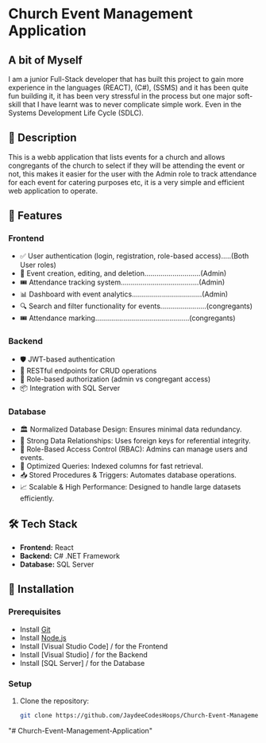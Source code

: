 # Church Event Management Application

## A bit of Myself
I am a junior Full-Stack developer that has built this project to gain more experience in the languages (REACT), (C#), (SSMS) and it has been quite fun building it, 
it has  been very stressful in the process but one major soft-skill that I have learnt was to never complicate simple work. 
Even in the Systems Development Life Cycle (SDLC).

## 📌 Description
This is a webb application that lists events for a church and allows congregants of the church to select if they will be attending the event or not, 
this makes it easier for the user with the Admin role to track attendance for each event for catering purposes etc, 
it is a very simple and efficient web application to operate.

## 🚀 Features
### Frontend
- ✅ User authentication (login, registration, role-based access).....(Both User roles)
- 📅 Event creation, editing, and deletion............................(Admin)
- 🎟️ Attendance tracking system.......................................(Admin)
- 📊 Dashboard with event analytics...................................(Admin)
- 🔍 Search and filter functionality for events.......................(congregants)
- 🎟️ Attendance marking...............................................(congregants)

### Backend
- 🛡️ JWT-based authentication
- 📑 RESTful endpoints for CRUD operations
- 🚀 Role-based authorization (admin vs congregant access)
- 📦 Integration with SQL Server

### Database
- 🏛 Normalized Database Design: Ensures minimal data redundancy.
- 🔗 Strong Data Relationships: Uses foreign keys for referential integrity.
- 🔐 Role-Based Access Control (RBAC): Admins can manage users and events.
- 🚀 Optimized Queries: Indexed columns for fast retrieval.
- 📥 Stored Procedures & Triggers: Automates database operations.
- 📈 Scalable & High Performance: Designed to handle large datasets efficiently.

## 🛠️ Tech Stack
- **Frontend:** React
- **Backend:** C# .NET Framework
- **Database:** SQL Server

## 🎯 Installation
### Prerequisites
- Install [Git](https://git-scm.com/)
- Install [Node.js](https://nodejs.org/)
- Install [Visual Studio Code] / for the Frontend
- Install [Visual Studio] / for the Backend
- Install [SQL Server] / for the Database

### Setup
1. Clone the repository:
   ```sh
   git clone https://github.com/JaydeeCodesHoops/Church-Event-Management-Application.git"# Church-Event-Management-Application" 
"# Church-Event-Management-Application" 
